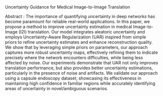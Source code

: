 Uncertainty Guidance for Medical Image-to-Image Translation

Abstract : The importance of quantifying uncertainty in deep networks has become paramount for reliable real-world applications. In this paper, we propose a method to improve uncertainty estimation in medical Image-to-Image (I2I) translation. Our model integrates aleatoric uncertainty and employs Uncertainty-Aware Regularization (UAR) inspired from simple priors to refine uncertainty estimates and enhance reconstruction quality. We show that by leveraging simple priors on parameters, our approach captures more robust uncertainty maps, effectively refining them to indicate precisely where the network encounters difficulties, while being less affected by noise. Our experiments demonstrate that UAR not only improves translation performance, but also provides better uncertainty estimations, particularly in the presence of noise and artifacts. We validate our approach using a capsule endoscopy dataset, showcasing its effectiveness in maintaining high confidence in familiar regions while accurately identifying areas of uncertainty in novel/ambiguous scenarios. 
